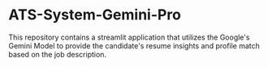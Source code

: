 # ATS-System-Gemini-Pro
This repository contains a streamlit application that utilizes the Google's Gemini Model to provide the candidate's resume insights and profile match based on the job description.
